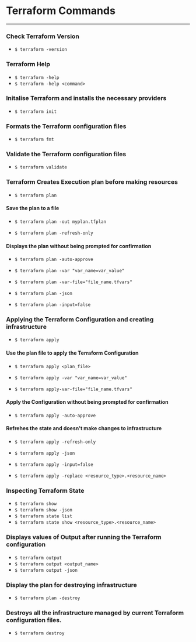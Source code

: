 # Terraform Commands 
---

### Check Terraform Version
- `$ terraform -version`


### Terraform Help 
- `$ terraform -help`
- `$ terraform -help <command>`


### Initalise Terraform and installs the necessary providers 
- `$ terraform init`


### Formats the Terraform configuration files 
- `$ terraform fmt`


### Validate the Terraform configuration files
- `$ terraform validate`


### Terraform Creates Execution plan before making resources
- `$ terraform plan`
#### Save the plan to a file 
 - `$ terraform plan -out myplan.tfplan`

- `$ terraform plan -refresh-only`

#### Displays the plan without being prompted for confirmation 
- `$ terraform plan -auto-approve`

- `$ terraform plan -var "var_name=var_value"`
- `$ terraform plan -var-file="file_name.tfvars"`
- `$ terraform plan -json`
- `$ terraform plan -input=false`


### Applying the Terraform Configuration and creating infrastructure 
- `$ terraform apply`
#### Use the plan file to apply the Terraform Configuration 
- `$ terraform apply <plan_file>`

- `$ terraform apply -var "var_name=var_value"`
- `$ terraform apply-var-file="file_name.tfvars"`

#### Apply the Configuration without being prompted for confirmation 
- `$ terraform apply -auto-approve`

#### Refrehes the state and doesn't make changes to infrastructure
- `$ terraform apply -refresh-only`
 
- `$ terraform apply -json`
- `$ terraform apply -input=false`
- `$ terraform apply -replace <resource_type>.<resource_name>`


### Inspecting Terraform State 
- `$ terraform show` 
- `$ terraform show -json` 
- `$ terraform state list`
- `$ terraform state show <resource_type>.<resource_name>`


### Displays values of Output after running the Terraform configuration 
- `$ terraform output`
- `$ terraform output <output_name>`
- `$ terraform output -json`


### Display the plan for destroying infrastructure 
  - `$ terraform plan -destroy`


### Destroys all the infrastructure managed by current Terraform configuration files.
- `$ terraform destroy`
